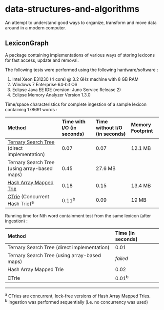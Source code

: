 data-structures-and-algorithms
==============================

An attempt to understand good ways to organize, transform and move data around in a modern computer.

LexiconGraph
------------

A package containing implementations of various ways of storing lexicons for fast access, update and removal.

The following tests were performed using the following hardware/software :  
1. Intel Xeon E31230 (4 core) @ 3.2 GHz machine with 8 GB RAM  
2. Windows 7 Enterprise 64-bit OS  
3. Eclipse Java EE IDE (version: Juno Service Release 2)  
4. Eclipse Memory Analyzer Version 1.3.0 

Time/space characteristics for complete ingestion of a sample lexicon containing 178691 words :

| Method | Time with I/O (in seconds) | Time without I/O (in seconds) | Memory Footprint |
|:--------|:-------------------|:-------------------|:------------------|
| [Ternary Search Tree](https://en.wikipedia.org/wiki/Ternary_search_tree) (direct implementation) | 0.07 | 0.07 | 12.1 MB |
| Ternary Search Tree (using array-based maps) | 0.45 | 27.6 MB |
| [Hash Array Mapped Trie](https://en.wikipedia.org/wiki/Hash_array_mapped_trie) | 0.18 | 0.15 | 13.4 MB |
| [CTrie](https://en.wikipedia.org/wiki/Ctrie) (Concurrent Hash Trie)<sup>a</sup> | 0.11<sup>b</sup> | 0.09 | 19 MB |


Running time for Nth word containment test from the same lexicon (after ingestion) :

| Method | Time (in seconds) | 
|:--------|:-------------------|
| Ternary Search Tree (direct implementation) | 0.01 |
| Ternary Search Tree (using array-based maps) | <i>failed</i> |
| Hash Array Mapped Trie | 0.02 |
| CTrie | 0.01<sup>b</sup> |

___
<sup>a</sup> CTries are concurrent, lock-free versions of Hash Array Mapped Tries.  
<sup>b</sup> Ingestion was performed sequentially (i.e. no concurrency was used)
